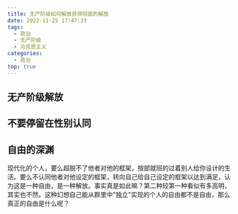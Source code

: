```yaml
---
title: 无产阶级如何解放获得彻底的解放
date: 2022-11-25 17:47:33
tags:
  - 政治
  - 无产阶级
  - 马克思主义
categories:
  - 政治
top: true
---
```

## 无产阶级解放

## 不要停留在性别认同

## 自由的深渊
现代化的个人，要么超脱不了他者对他的框架，按部就班的过着别人给你设计的生活。要么不认同他者对他设定的框架，转向自己给自己设定的框架以达到满足，认为这是一种自由，是一种解放。事实真是如此嘛？第二种较第一种看似有多高明，其实也不然。这种幻想自己能从群里中"独立"实现的个人的自由都不是自由，那么真正的自由是什么呢？
